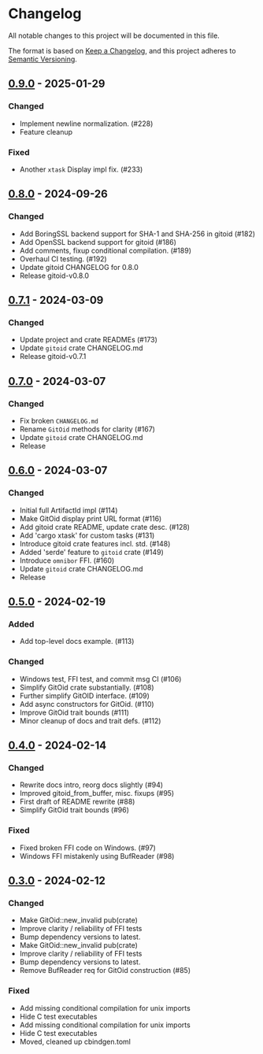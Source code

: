 # Changelog

All notable changes to this project will be documented in this file.

The format is based on [Keep a Changelog](https://keepachangelog.com/en/1.0.0/),
and this project adheres to [Semantic Versioning](https://semver.org/spec/v2.0.0.html).

## [0.9.0] - 2025-01-29

### Changed

- Implement newline normalization. (#228)
- Feature cleanup

### Fixed

- Another `xtask` Display impl fix. (#233)

## [0.8.0] - 2024-09-26

### Changed

- Add BoringSSL backend support for SHA-1 and SHA-256 in gitoid (#182)
- Add OpenSSL backend support for gitoid (#186)
- Add comments, fixup conditional compilation. (#189)
- Overhaul CI testing. (#192)
- Update gitoid CHANGELOG for 0.8.0
- Release gitoid-v0.8.0

## [0.7.1] - 2024-03-09

### Changed

- Update project and crate READMEs (#173)
- Update `gitoid` crate CHANGELOG.md
- Release gitoid-v0.7.1

## [0.7.0] - 2024-03-07

### Changed

- Fix broken `CHANGELOG.md`
- Rename `GitOid` methods for clarity (#167)
- Update `gitoid` crate CHANGELOG.md
- Release

## [0.6.0] - 2024-03-07

### Changed

- Initial full ArtifactId impl (#114)
- Make GitOid display print URL format (#116)
- Add gitoid crate README, update crate desc. (#128)
- Add 'cargo xtask' for custom tasks (#131)
- Introduce gitoid crate features incl. std. (#148)
- Added 'serde' feature to `gitoid` crate (#149)
- Introduce `omnibor` FFI. (#160)
- Update `gitoid` crate CHANGELOG.md
- Release

## [0.5.0] - 2024-02-19

### Added

- Add top-level docs example. (#113)

### Changed

- Windows test, FFI test, and commit msg CI (#106)
- Simplify GitOid crate substantially. (#108)
- Further simplify GitOID interface. (#109)
- Add async constructors for GitOid. (#110)
- Improve GitOid trait bounds (#111)
- Minor cleanup of docs and trait defs. (#112)

## [0.4.0] - 2024-02-14

### Changed

- Rewrite docs intro, reorg docs slightly (#94)
- Improved gitoid_from_buffer, misc. fixups (#95)
- First draft of README rewrite (#88)
- Simplify GitOid trait bounds (#96)

### Fixed

- Fixed broken FFI code on Windows. (#97)
- Windows FFI mistakenly using BufReader (#98)

## [0.3.0] - 2024-02-12

### Changed

- Make GitOid::new_invalid pub(crate)
- Improve clarity / reliability of FFI tests
- Bump dependency versions to latest.
- Make GitOid::new_invalid pub(crate)
- Improve clarity / reliability of FFI tests
- Bump dependency versions to latest.
- Remove BufReader req for GitOid construction (#85)

### Fixed

- Add missing conditional compilation for unix imports
- Hide C test executables
- Add missing conditional compilation for unix imports
- Hide C test executables
- Moved, cleaned up cbindgen.toml

[0.9.0]: https://github.com/omnibor/omnibor-rs/compare/gitoid-v0.8.0..gitoid-v0.9.0
[0.8.0]: https://github.com/omnibor/omnibor-rs/compare/gitoid-v0.7.1..gitoid-v0.8.0
[0.7.1]: https://github.com/omnibor/omnibor-rs/compare/gitoid-v0.7.0..gitoid-v0.7.1
[0.7.0]: https://github.com/omnibor/omnibor-rs/compare/gitoid-v0.6.0..gitoid-v0.7.0
[0.6.0]: https://github.com/omnibor/omnibor-rs/compare/gitoid-v0.5.0..gitoid-v0.6.0
[0.5.0]: https://github.com/omnibor/omnibor-rs/compare/gitoid-v0.4.0..gitoid-v0.5.0
[0.4.0]: https://github.com/omnibor/omnibor-rs/compare/gitoid-v0.3.0..gitoid-v0.4.0
[0.3.0]: https://github.com/omnibor/omnibor-rs/compare/v0.1.3..gitoid-v0.3.0

<!-- generated by git-cliff -->
